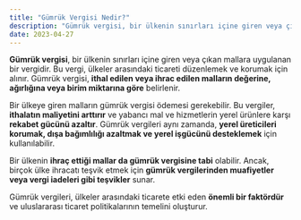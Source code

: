 ```yaml
---
title: "Gümrük Vergisi Nedir?"
description: "Gümrük vergisi, bir ülkenin sınırları içine giren veya çıkan mallara uygulanan bir vergidir"
date: 2023-04-27
---
```


**Gümrük vergisi**, bir ülkenin sınırları içine giren veya çıkan mallara uygulanan bir vergidir. Bu vergi, ülkeler
arasındaki ticareti düzenlemek ve korumak için alınır. Gümrük vergisi, **ithal edilen veya ihrac edilen malların
değerine, ağırlığına veya birim miktarına göre** belirlenir.

Bir ülkeye giren malların gümrük vergisi ödemesi gerekebilir. Bu vergiler, **ithalatın maliyetini arttırır** ve yabancı
mal ve hizmetlerin yerel ürünlere karşı **rekabet gücünü azaltır**. Gümrük vergileri aynı zamanda, **yerel üreticileri
korumak, dışa bağımlılığı azaltmak ve yerel işgücünü desteklemek** için kullanılabilir.

Bir ülkenin **ihraç ettiği mallar da gümrük vergisine tabi** olabilir. Ancak, birçok ülke ihracatı teşvik etmek için
**gümrük vergilerinden muafiyetler veya vergi iadeleri gibi teşvikler** sunar.

Gümrük vergileri, ülkeler arasındaki ticarete etki eden **önemli bir faktördür** ve uluslararası ticaret politikalarının
temelini oluşturur.
